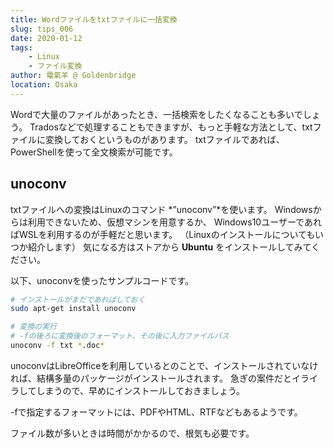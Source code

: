 ```yaml
---
title: Wordファイルをtxtファイルに一括変換
slug: tips_006
date: 2020-01-12
tags: 
    - Linux
    - ファイル変換
author: 電氣羊 @ Goldenbridge
location: Osaka
---
```


Wordで大量のファイルがあったとき、一括検索をしたくなることも多いでしょう。
Tradosなどで処理することもできますが、もっと手軽な方法として、txtファイルに変換しておくというものがあります。
txtファイルであれば、PowerShellを使って全文検索が可能です。

## unoconv
txtファイルへの変換はLinuxのコマンド *”unoconv”*を使います。
Windowsからは利用できないため、仮想マシンを用意するか、
Windows10ユーザーであればWSLを利用するのが手軽だと思います。
（Linuxのインストールについてもいつか紹介します）
気になる方はストアから **Ubuntu** をインストールしてみてください。

以下、unoconvを使ったサンプルコードです。

```bash
# インストールがまだであればしておく
sudo apt-get install unoconv

# 変換の実行
# -fの後ろに変換後のフォーマット、その後に入力ファイルパス
unoconv -f txt *.doc*
```

unoconvはLibreOfficeを利用しているとのことで、インストールされていなければ、結構多量のパッケージがインストールされます。
急ぎの案件だとイライラしてしまうので、早めにインストールしておきましょう。

-fで指定するフォーマットには、PDFやHTML、RTFなどもあるようです。

ファイル数が多いときは時間がかかるので、根気も必要です。

<link-to></link-to>